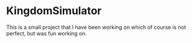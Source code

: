 # KingdomSimulator
This is a small project that I have been working on which of course is not perfect, but was fun working on.
